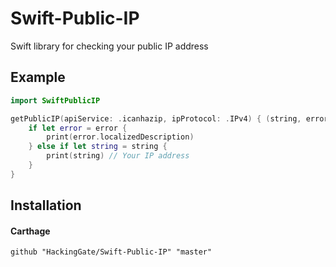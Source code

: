 # Swift-Public-IP
Swift library for checking your public IP address

## Example

```swift
import SwiftPublicIP

getPublicIP(apiService: .icanhazip, ipProtocol: .IPv4) { (string, error) in
    if let error = error {
        print(error.localizedDescription)
    } else if let string = string {
        print(string) // Your IP address
    }
}
```

## Installation

#### Carthage

```
github "HackingGate/Swift-Public-IP" "master"
```
